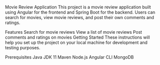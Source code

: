 Movie Review Application
This project is a movie review application built using Angular for the frontend and Spring Boot for the backend. Users can search for movies, view movie reviews, and post their own comments and ratings.

Features
Search for movie reviews
View a list of movie reviews
Post comments and ratings on movies
Getting Started
These instructions will help you set up the project on your local machine for development and testing purposes.

Prerequisites
Java JDK 11
Maven
Node.js
Angular CLI
MongoDB
